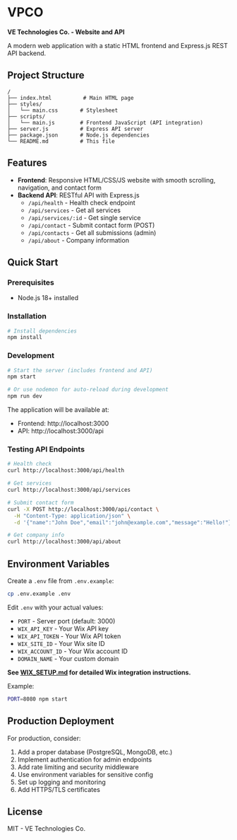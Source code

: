 # VPCO

**VE Technologies Co. - Website and API**

A modern web application with a static HTML frontend and Express.js REST API backend.

## Project Structure

```
/
├── index.html          # Main HTML page
├── styles/
│   └── main.css       # Stylesheet
├── scripts/
│   └── main.js        # Frontend JavaScript (API integration)
├── server.js          # Express API server
├── package.json       # Node.js dependencies
└── README.md          # This file
```

## Features

- **Frontend**: Responsive HTML/CSS/JS website with smooth scrolling, navigation, and contact form
- **Backend API**: RESTful API with Express.js
  - `/api/health` - Health check endpoint
  - `/api/services` - Get all services
  - `/api/services/:id` - Get single service
  - `/api/contact` - Submit contact form (POST)
  - `/api/contacts` - Get all submissions (admin)
  - `/api/about` - Company information

## Quick Start

### Prerequisites
- Node.js 18+ installed

### Installation

```bash
# Install dependencies
npm install
```

### Development

```bash
# Start the server (includes frontend and API)
npm start

# Or use nodemon for auto-reload during development
npm run dev
```

The application will be available at:
- Frontend: http://localhost:3000
- API: http://localhost:3000/api

### Testing API Endpoints

```bash
# Health check
curl http://localhost:3000/api/health

# Get services
curl http://localhost:3000/api/services

# Submit contact form
curl -X POST http://localhost:3000/api/contact \
  -H "Content-Type: application/json" \
  -d '{"name":"John Doe","email":"john@example.com","message":"Hello!"}'

# Get company info
curl http://localhost:3000/api/about
```

## Environment Variables

Create a `.env` file from `.env.example`:

```bash
cp .env.example .env
```

Edit `.env` with your actual values:
- `PORT` - Server port (default: 3000)
- `WIX_API_KEY` - Your Wix API key
- `WIX_API_TOKEN` - Your Wix API token
- `WIX_SITE_ID` - Your Wix site ID
- `WIX_ACCOUNT_ID` - Your Wix account ID
- `DOMAIN_NAME` - Your custom domain

**See [WIX_SETUP.md](./WIX_SETUP.md) for detailed Wix integration instructions.**

Example:
```bash
PORT=8080 npm start
```

## Production Deployment

For production, consider:
1. Add a proper database (PostgreSQL, MongoDB, etc.)
2. Implement authentication for admin endpoints
3. Add rate limiting and security middleware
4. Use environment variables for sensitive config
5. Set up logging and monitoring
6. Add HTTPS/TLS certificates

## License

MIT - VE Technologies Co.